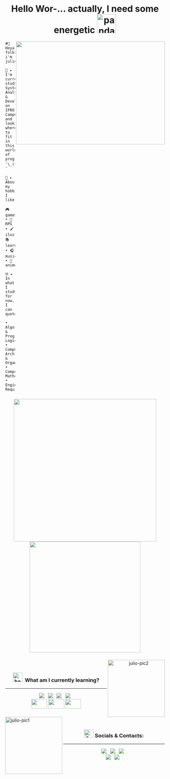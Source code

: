 <div align="center">

  <h1>Hello Wor-... actually, I need some energetic <a href="https://emoji.gg/emoji/9202-panda-redbull-yoink"><img src="https://cdn3.emoji.gg/emojis/9202-panda-redbull-yoink.gif" width="60px" height="60px" alt="panda_redbull_yoink"></a></h1>
  <img src="https://i0.wp.com/24.media.tumblr.com/1c146218ae8aee595ec45784ae98f076/tumblr_mjk9t4LutC1qkai1do1_500.gif" align="right" width="470" height="325">
</div>

<div align="left">      

```
#👋 Heya folks i'm julio!

🌱 ▸ I'm currently studying System Analysis
& Development on IFRO Campus, and looking where to fit
in this world of programming ¯\_(ツ)_/¯

👾 ▸ About my hobbies, I like:

🎮 games • 🎲 RPG • 🖌️ ilustration
📚 learning • 🎧 music • 🍜 anime

🤓 ▸ In what I study for now, I can quote:

• Algorithms & Programming Logic 
• Computer Architecture & Organization 
• Computational Mathematics 
• Engineering Requirements 
```

###

<div align="center">
  <a href="#"><img src="https://github-readme-stats.vercel.app/api?username=juletopi&show_icons=true&count_private=true&theme=codeSTACKr" width="450"></a>
  <a href="#"><img src="https://github-readme-stats.vercel.app/api/top-langs/?username=juletopi&layout=compact&langs_count=7&theme=codeSTACKr" width="350"></a>
</div>

###

<div align="center">
  <img src="https://media.giphy.com/media/M1hzHPgoY18n8YmRk6/giphy.gif" align="right" alt="julio-pic2" height="180">
</div>

<div align="center"><br>

### <a href="https://emoji.gg/emoji/3468_book_n_quill"><img src="https://cdn3.emoji.gg/emojis/3468_book_n_quill.png" width="30px" height="30px" alt="book_n_quill"></a>&#160; What am I currently learning?
----
</div>

<div align="center">
  <img src="https://img.shields.io/badge/RStudio-75AADB?style=for-the-badge&logo=RStudio&logoColor=white">&nbsp;&nbsp;
  <img src="https://img.shields.io/badge/Visual_Studio-5C2D91?style=for-the-badge&logo=visual%20studio&logoColor=white">&nbsp;&nbsp;
  <img src="https://img.shields.io/badge/GitHub-100000?style=for-the-badge&logo=github&logoColor=white">&nbsp;&nbsp;
  <img src="https://img.shields.io/badge/GitKraken-179287?style=for-the-badge&logo=GitKraken&logoColor=white">&nbsp;&nbsp;
</div>

<div align="center">
  <img src="https://cdn.jsdelivr.net/gh/devicons/devicon/icons/rstudio/rstudio-original.svg" height="30" width="50">
  <img src="https://cdn.jsdelivr.net/gh/devicons/devicon/icons/csharp/csharp-plain.svg" height="30" width="50">
  <img src="https://cdn.jsdelivr.net/gh/devicons/devicon/icons/git/git-original.svg" height="30" width="50">
</div>

###

</div>
  <img src="https://media.giphy.com/media/a7YPksWroQGfVsGRRY/giphy.gif" align="left" alt="julio-pic1" height=180>
</div>

<div align="center"><br>

### <a href="https://emoji.gg/emoji/8137_SpeechBubble"><img src="https://cdn3.emoji.gg/emojis/8137_SpeechBubble.png" width="30px" height="25px" alt="SpeechBubble"></a></a> Socials & Contacts:
----
</div>

<div align="center">
  <a href="https://www.linkedin.com/in/julio-cezar-pereira-camargo/"><img src="https://img.shields.io/badge/linkedin-%230077B5.svg?&style=for-the-badge&logo=linkedin&logoColor=white"></a>&nbsp;&nbsp;
  <a href="https://www.instagram.com/juletopi/"><img src="https://img.shields.io/badge/instagram-%23E4405F.svg?&style=for-the-badge&logo=instagram&logoColor=white"></a>&nbsp;&nbsp;
  <a href="https://www.facebook.com/profile.php?id=100006955867774"><img src="https://img.shields.io/badge/Facebook-1877F2?style=for-the-badge&logo=facebook&logoColor=white"></a>&nbsp;&nbsp;
</div>

<div align="center">
  <a href="mailto:juliocezarpvh@hotmail.com"><img src="https://img.shields.io/badge/-email-0078D4?style=for-the-badge&logo=microsoft-outlook&logoColor=white"></a>&nbsp;&nbsp;
  <a href="http://api.whatsapp.com/send?phone=5569993606894"><img src="https://img.shields.io/badge/-whatsapp-25D366?style=for-the-badge&logo=whatsapp&logoColor=white"></a>&nbsp;&nbsp;
</div>
